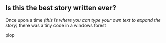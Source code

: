 ## Is this the best story written ever?

Once upon a time *(this is where you can type your own text to expand the story)*
there was a tiny code in a windows forest

plop
